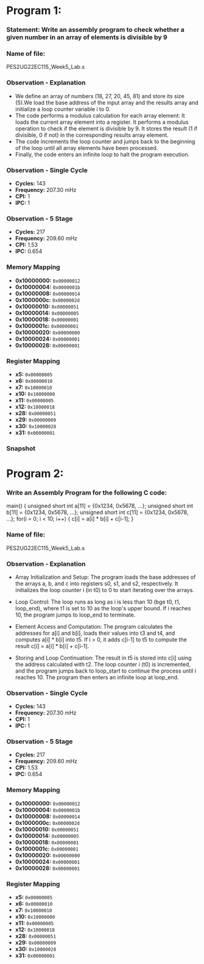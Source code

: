 # Program 1: 
### Statement: Write an assembly program to check whether a given number in an array of elements is divisible by 9

### Name of file:
PES2UG22EC115_Week5_Lab.s

### Observation - Explanation
- We define an array of numbers (18, 27, 20, 45, 81) and store its size (5).We load the base address of the input array and the results array and initialize a loop counter variable i to 0.
- The code performs a modulus calculation for each array element:
    It loads the current array element into a register.
    It performs a modulus operation to check if the element is divisible by 9.
    It stores the result (1 if divisible, 0 if not) in the corresponding results array element.
- The code increments the loop counter and jumps back to the beginning of the loop until all array elements have been processed.
- Finally, the code enters an infinite loop to halt the program execution.
### Observation - Single Cycle
- **Cycles:** 143
- **Frequency:** 207.30 mHz
- **CPI:** 1
- **IPC:** 1

### Observation - 5 Stage
- **Cycles:** 217 
- **Frequency:** 209.60 mHz
- **CPI:** 1.53
- **IPC:** 0.654

### Memory Mapping
- **0x10000000:** `0x00000012`
- **0x10000004:** `0x0000001b`
- **0x10000008:** `0x00000014`
- **0x1000000c:** `0x0000002d`
- **0x10000010:** `0x00000051`
- **0x10000014:** `0x00000005`
- **0x10000018:** `0x00000001`
- **0x1000001c:** `0x00000001`
- **0x10000020:** `0x00000000`
- **0x10000024:** `0x00000001`
- **0x10000028:** `0x00000001`

### Register Mapping
- **x5:** `0x00000005`
- **x6:** `0x00000010`
- **x7:** `0x10000010`
- **x10:** `0x10000000`
- **x11:** `0x00000005`
- **x12:** `0x10000018`
- **x28:** `0x00000051`
- **x29:** `0x00000009`
- **x30:** `0x10000028`
- **x31:** `0x00000001`


### Snapshot


# Program 2: 
### Write an Assembly Program for the following C code:
main() {
	unsigned short int a[11] = {0x1234, 0x5678, ...};
	unsigned short int b[11] = {0x1234, 0x5678, ...};
	unsigned short int c[11] = {0x1234, 0x5678, ...};
	for(i = 0; i < 10; i++)
	{
		c[i] = a[i] * b[i] + c[i-1];
	}

### Name of file:
PES2UG22EC115_Week5_Lab.s

### Observation - Explanation
- Array Initialization and Setup: The program loads the base addresses of the arrays a, b, and c into registers s0, s1, and s2, respectively. It initializes the loop counter i (in t0) to 0 to start iterating over the arrays.

- Loop Control: The loop runs as long as i is less than 10 (bge t0, t1, loop_end), where t1 is set to 10 as the loop's upper bound. If i reaches 10, the program jumps to loop_end to terminate.

- Element Access and Computation: The program calculates the addresses for a[i] and b[i], loads their values into t3 and t4, and computes a[i] * b[i] into t5. If i > 0, it adds c[i-1] to t5 to compute the result c[i] = a[i] * b[i] + c[i-1].

- Storing and Loop Continuation: The result in t5 is stored into c[i] using the address calculated with t2. The loop counter i (t0) is incremented, and the program jumps back to loop_start to continue the process until i reaches 10. The program then enters an infinite loop at loop_end.

### Observation - Single Cycle
- **Cycles:** 143
- **Frequency:** 207.30 mHz
- **CPI:** 1
- **IPC:** 1

### Observation - 5 Stage
- **Cycles:** 217 
- **Frequency:** 209.60 mHz
- **CPI:** 1.53
- **IPC:** 0.654

### Memory Mapping
- **0x10000000:** `0x00000012`
- **0x10000004:** `0x0000001b`
- **0x10000008:** `0x00000014`
- **0x1000000c:** `0x0000002d`
- **0x10000010:** `0x00000051`
- **0x10000014:** `0x00000005`
- **0x10000018:** `0x00000001`
- **0x1000001c:** `0x00000001`
- **0x10000020:** `0x00000000`
- **0x10000024:** `0x00000001`
- **0x10000028:** `0x00000001`

### Register Mapping
- **x5:** `0x00000005`
- **x6:** `0x00000010`
- **x7:** `0x10000010`
- **x10:** `0x10000000`
- **x11:** `0x00000005`
- **x12:** `0x10000018`
- **x28:** `0x00000051`
- **x29:** `0x00000009`
- **x30:** `0x10000028`
- **x31:** `0x00000001`